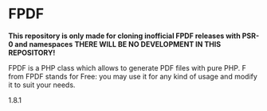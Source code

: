 # FPDF
**This repository is only made for cloning inofficial FPDF releases with PSR-0 and namespaces**
**THERE WILL BE NO DEVELOPMENT IN THIS REPOSITORY!**

FPDF is a PHP class which allows to generate PDF files with pure PHP. F from FPDF stands for Free: you may use it for any kind of usage and modify it to suit your needs.

1.8.1
